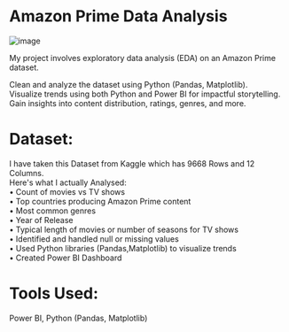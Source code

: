 # Amazon Prime Data Analysis
![image](https://github.com/user-attachments/assets/405cd045-e540-4f5c-8c12-089cc8139496)


My project involves exploratory data analysis (EDA) on an Amazon Prime dataset.    

Clean and analyze the dataset using Python (Pandas, Matplotlib).  
Visualize trends using both Python and Power BI for impactful storytelling.  
Gain insights into content distribution, ratings, genres, and more.  

# Dataset:  
I have taken this Dataset from Kaggle which has 9668 Rows and 12 Columns.  
Here's what I actually Analysed:  
• Count of movies vs TV shows  
• Top countries producing Amazon Prime content  
• Most common genres  
• Year of Release  
• Typical length of movies or number of seasons for TV shows  
• Identified and handled null or missing values  
• Used Python libraries (Pandas,Matplotlib) to visualize trends  
• Created Power BI Dashboard   

# Tools Used: 

Power BI, Python (Pandas, Matplotlib)



